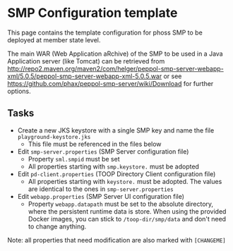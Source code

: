 # SMP Configuration template

This page contains the template configuration for phoss SMP to be deployed at member state level.

The main WAR (Web Application aRchive) of the SMP to be used in a Java Application server (like Tomcat) can be retrieved from http://repo2.maven.org/maven2/com/helger/peppol-smp-server-webapp-xml/5.0.5/peppol-smp-server-webapp-xml-5.0.5.war or see https://github.com/phax/peppol-smp-server/wiki/Download for further options. 

## Tasks

* Create a new JKS keystore with a single SMP key and name the file `playground-keystore.jks`
    * This file must be referenced in the files below
* Edit `smp-server.properties` (SMP Server configuration file)
    * Property `sml.smpid` must be set
    * All properties starting with `smp.keystore.` must be adopted
* Edit `pd-client.properties` (TOOP Directory Client configuration file)
    * All properties starting with `keystore.` must be adopted. The values are identical to the ones in `smp-server.properties`
* Edit `webapp.properties` (SMP Server UI configuration file)
    * Property `webapp.datapath` must be set to the absolute directory, where the persistent runtime data is store. When using the provided Docker images, you can stick to `/toop-dir/smp/data` and don't need to change anything.

Note: all properties that need modification are also marked with `[CHANGEME]`
